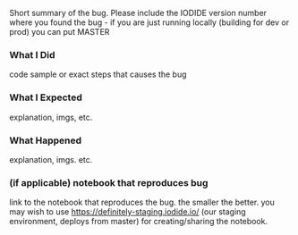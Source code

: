 Short summary of the bug. Please include the IODIDE version number where you found the bug - if you are just running locally (building for dev or prod) you can put MASTER

### What I Did

code sample or exact steps that causes the bug

### What I Expected

explanation, imgs, etc.

### What Happened 

explanation, imgs. etc.

### (if applicable) notebook that reproduces bug 

link to the notebook that reproduces the bug. the smaller the better. you may wish to use https://definitely-staging.iodide.io/ (our staging environment, deploys from master) for creating/sharing the notebook.
